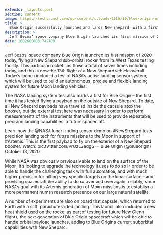 ```yaml
--- 
extends: _layouts.post 
section: content 
image: https://techcrunch.com/wp-content/uploads/2020/10/blue-origin-ns-13-launch.gif?w=764 
title: > 
  Blue Origin successfully launches and lands New Shepard, with a first-ever external booster payload – TechCrunch 
description: > 
  Jeff Bezos’ space company Blue Origin launched its first mission of 2020 today, flying a New Shepard sub-orbital rocket from its West Texas testing facility.This particular rocket has flown a total of seven times including today, and this is now the 13th flight of a New Shepard vehicle overall.Today’s launch included a test of NASA’s active landing sensor system, which will be used to build an autonomous, precise and flexible landing system for future Moon landing vehicles.The NASA landing system test also marks a first for Blue Origin – the first time it has tested flying a payload on the outside of New Shepard.This is the first payload to fly on the exterior of a New Shepard booster. 
date: 1602600003.747408 
--- 
```

Jeff Bezos’ space company Blue Origin launched its first mission of 2020 today, flying a New Shepard sub-orbital rocket from its West Texas testing facility. This particular rocket has flown a total of seven times including today, and this is now the 13th flight of a New Shepard vehicle overall. Today’s launch included a test of NASA’s active landing sensor system, which will be used to build an autonomous, precise and flexible landing system for future Moon landing vehicles.

The NASA landing system test also marks a first for Blue Origin – the first time it has tested flying a payload on the outside of New Shepard. To date, all New Shepard payloads have traveled inside the capsule atop the booster, but the external test here was necessary in order to perform measurements of the instruments that will be used to provide repeatable, precision landing capabilities to future spacecraft.

Learn how the @NASA lunar landing sensor demo on #NewShepard tests precision landing tech for future missions to the Moon in support of #Artemis. This is the first payload to fly on the exterior of a New Shepard booster. Watch: pic.twitter.com/vrUzLGadgS — Blue Origin (@blueorigin) October 13, 2020

While NASA was obviously previously able to land on the surface of the Moon, it’s looking to upgrade the technology it uses to do so in order to be able to handle the challenging task with full automation, and with much higher precision for hitting very specific targets on the lunar surface – and providing spacecraft the ability to do so over and over again, reliably, since NASA’s goal with its Artemis generation of Moon missions is to establish a more permanent human research presence on our large natural satellite.

A number of experiments are also on board that capsule, which returned to Earth with a soft, parachute-aided landing. This launch also included a new heat shield used on the rocket as part of testing for future New Glenn flights, the next generation of Blue Origin spacecraft which will be able to handle orbital payload launches, adding to Blue Origin’s current suborbital capabilities with New Shepard.